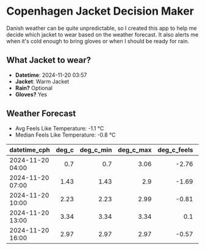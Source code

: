 
# Copenhagen Jacket Decision Maker

Danish weather can be quite unpredictable, so I created this app to help me decide which jacket to wear based on the weather forecast. 
It also alerts me when it's cold enough to bring gloves or when I should be ready for rain.

## What Jacket to wear?

- **Datetime**: 2024-11-20 03:57
- **Jacket**: Warm Jacket
- **Rain?** Optional
- **Gloves?** Yes

## Weather Forecast
- Avg Feels Like Temperature: -1.1 °C
- Median Feels Like Temperature: -0.8 °C

| datetime_cph     |   deg_c |   deg_c_min |   deg_c_max |   deg_c_feels | weather   | wind   | rain   |
|:-----------------|--------:|------------:|------------:|--------------:|:----------|:-------|:-------|
| 2024-11-20 04:00 |    0.7  |        0.7  |        3.06 |         -2.76 | Snow      | Low    | None   |
| 2024-11-20 07:00 |    1.43 |        1.43 |        2.9  |         -1.69 | Clouds    | Low    | None   |
| 2024-11-20 10:00 |    2.23 |        2.23 |        2.99 |         -0.81 | Rain      | Low    | Low    |
| 2024-11-20 13:00 |    3.34 |        3.34 |        3.34 |          0.1  | Snow      | Low    | None   |
| 2024-11-20 16:00 |    2.97 |        2.97 |        2.97 |         -0.57 | Snow      | Low    | None   |
        